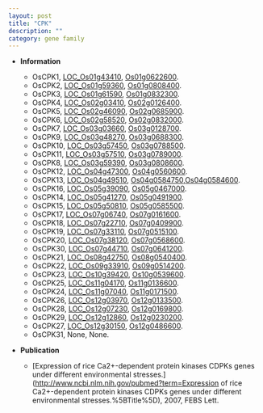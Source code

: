 ```yaml
---
layout: post
title: "CPK"
description: ""
category: gene family
---
```


* **Information**  
    + OsCPK1, [LOC_Os01g43410](http://rice.plantbiology.msu.edu/cgi-bin/ORF_infopage.cgi?orf=LOC_Os01g43410), [Os01g0622600](http://rapdb.dna.affrc.go.jp/viewer/gbrowse_details/irgsp1?name=Os01g0622600).
    + OsCPK2, [LOC_Os01g59360](http://rice.plantbiology.msu.edu/cgi-bin/ORF_infopage.cgi?orf=LOC_Os01g59360), [Os01g0808400](http://rapdb.dna.affrc.go.jp/viewer/gbrowse_details/irgsp1?name=Os01g0808400).
    + OsCPK3, [LOC_Os01g61590](http://rice.plantbiology.msu.edu/cgi-bin/ORF_infopage.cgi?orf=LOC_Os01g61590), [Os01g0832300](http://rapdb.dna.affrc.go.jp/viewer/gbrowse_details/irgsp1?name=Os01g0832300).
    + OsCPK4, [LOC_Os02g03410](http://rice.plantbiology.msu.edu/cgi-bin/ORF_infopage.cgi?orf=LOC_Os02g03410), [Os02g0126400](http://rapdb.dna.affrc.go.jp/viewer/gbrowse_details/irgsp1?name=Os02g0126400).
    + OsCPK5, [LOC_Os02g46090](http://rice.plantbiology.msu.edu/cgi-bin/ORF_infopage.cgi?orf=LOC_Os02g46090), [Os02g0685900](http://rapdb.dna.affrc.go.jp/viewer/gbrowse_details/irgsp1?name=Os02g0685900).
    + OsCPK6, [LOC_Os02g58520](http://rice.plantbiology.msu.edu/cgi-bin/ORF_infopage.cgi?orf=LOC_Os02g58520), [Os02g0832000](http://rapdb.dna.affrc.go.jp/viewer/gbrowse_details/irgsp1?name=Os02g0832000).
    + OsCPK7, [LOC_Os03g03660](http://rice.plantbiology.msu.edu/cgi-bin/ORF_infopage.cgi?orf=LOC_Os03g03660), [Os03g0128700](http://rapdb.dna.affrc.go.jp/viewer/gbrowse_details/irgsp1?name=Os03g0128700).
    + OsCPK9, [LOC_Os03g48270](http://rice.plantbiology.msu.edu/cgi-bin/ORF_infopage.cgi?orf=LOC_Os03g48270), [Os03g0688300](http://rapdb.dna.affrc.go.jp/viewer/gbrowse_details/irgsp1?name=Os03g0688300).
    + OsCPK10, [LOC_Os03g57450](http://rice.plantbiology.msu.edu/cgi-bin/ORF_infopage.cgi?orf=LOC_Os03g57450), [Os03g0788500](http://rapdb.dna.affrc.go.jp/viewer/gbrowse_details/irgsp1?name=Os03g0788500).
    + OsCPK11, [LOC_Os03g57510](http://rice.plantbiology.msu.edu/cgi-bin/ORF_infopage.cgi?orf=LOC_Os03g57510), [Os03g0789000](http://rapdb.dna.affrc.go.jp/viewer/gbrowse_details/irgsp1?name=Os03g0789000).
    + OsCPK8, [LOC_Os03g59390](http://rice.plantbiology.msu.edu/cgi-bin/ORF_infopage.cgi?orf=LOC_Os03g59390), [Os03g0808600](http://rapdb.dna.affrc.go.jp/viewer/gbrowse_details/irgsp1?name=Os03g0808600).
    + OsCPK12, [LOC_Os04g47300](http://rice.plantbiology.msu.edu/cgi-bin/ORF_infopage.cgi?orf=LOC_Os04g47300), [Os04g0560600](http://rapdb.dna.affrc.go.jp/viewer/gbrowse_details/irgsp1?name=Os04g0560600).
    + OsCPK13, [LOC_Os04g49510](http://rice.plantbiology.msu.edu/cgi-bin/ORF_infopage.cgi?orf=LOC_Os04g49510), [Os04g0584750](http://rapdb.dna.affrc.go.jp/viewer/gbrowse_details/irgsp1?name=Os04g0584750),[Os04g0584600](http://rapdb.dna.affrc.go.jp/viewer/gbrowse_details/irgsp1?name=Os04g0584600).
    + OsCPK16, [LOC_Os05g39090](http://rice.plantbiology.msu.edu/cgi-bin/ORF_infopage.cgi?orf=LOC_Os05g39090), [Os05g0467000](http://rapdb.dna.affrc.go.jp/viewer/gbrowse_details/irgsp1?name=Os05g0467000).
    + OsCPK14, [LOC_Os05g41270](http://rice.plantbiology.msu.edu/cgi-bin/ORF_infopage.cgi?orf=LOC_Os05g41270), [Os05g0491900](http://rapdb.dna.affrc.go.jp/viewer/gbrowse_details/irgsp1?name=Os05g0491900).
    + OsCPK15, [LOC_Os05g50810](http://rice.plantbiology.msu.edu/cgi-bin/ORF_infopage.cgi?orf=LOC_Os05g50810), [Os05g0585500](http://rapdb.dna.affrc.go.jp/viewer/gbrowse_details/irgsp1?name=Os05g0585500).
    + OsCPK17, [LOC_Os07g06740](http://rice.plantbiology.msu.edu/cgi-bin/ORF_infopage.cgi?orf=LOC_Os07g06740), [Os07g0161600](http://rapdb.dna.affrc.go.jp/viewer/gbrowse_details/irgsp1?name=Os07g0161600).
    + OsCPK18, [LOC_Os07g22710](http://rice.plantbiology.msu.edu/cgi-bin/ORF_infopage.cgi?orf=LOC_Os07g22710), [Os07g0409900](http://rapdb.dna.affrc.go.jp/viewer/gbrowse_details/irgsp1?name=Os07g0409900).
    + OsCPK19, [LOC_Os07g33110](http://rice.plantbiology.msu.edu/cgi-bin/ORF_infopage.cgi?orf=LOC_Os07g33110), [Os07g0515100](http://rapdb.dna.affrc.go.jp/viewer/gbrowse_details/irgsp1?name=Os07g0515100).
    + OsCPK20, [LOC_Os07g38120](http://rice.plantbiology.msu.edu/cgi-bin/ORF_infopage.cgi?orf=LOC_Os07g38120), [Os07g0568600](http://rapdb.dna.affrc.go.jp/viewer/gbrowse_details/irgsp1?name=Os07g0568600).
    + OsCPK30, [LOC_Os07g44710](http://rice.plantbiology.msu.edu/cgi-bin/ORF_infopage.cgi?orf=LOC_Os07g44710), [Os07g0641200](http://rapdb.dna.affrc.go.jp/viewer/gbrowse_details/irgsp1?name=Os07g0641200).
    + OsCPK21, [LOC_Os08g42750](http://rice.plantbiology.msu.edu/cgi-bin/ORF_infopage.cgi?orf=LOC_Os08g42750), [Os08g0540400](http://rapdb.dna.affrc.go.jp/viewer/gbrowse_details/irgsp1?name=Os08g0540400).
    + OsCPK22, [LOC_Os09g33910](http://rice.plantbiology.msu.edu/cgi-bin/ORF_infopage.cgi?orf=LOC_Os09g33910), [Os09g0514200](http://rapdb.dna.affrc.go.jp/viewer/gbrowse_details/irgsp1?name=Os09g0514200).
    + OsCPK23, [LOC_Os10g39420](http://rice.plantbiology.msu.edu/cgi-bin/ORF_infopage.cgi?orf=LOC_Os10g39420), [Os10g0539600](http://rapdb.dna.affrc.go.jp/viewer/gbrowse_details/irgsp1?name=Os10g0539600).
    + OsCPK25, [LOC_Os11g04170](http://rice.plantbiology.msu.edu/cgi-bin/ORF_infopage.cgi?orf=LOC_Os11g04170), [Os11g0136600](http://rapdb.dna.affrc.go.jp/viewer/gbrowse_details/irgsp1?name=Os11g0136600).
    + OsCPK24, [LOC_Os11g07040](http://rice.plantbiology.msu.edu/cgi-bin/ORF_infopage.cgi?orf=LOC_Os11g07040), [Os11g0171500](http://rapdb.dna.affrc.go.jp/viewer/gbrowse_details/irgsp1?name=Os11g0171500).
    + OsCPK26, [LOC_Os12g03970](http://rice.plantbiology.msu.edu/cgi-bin/ORF_infopage.cgi?orf=LOC_Os12g03970), [Os12g0133500](http://rapdb.dna.affrc.go.jp/viewer/gbrowse_details/irgsp1?name=Os12g0133500).
    + OsCPK28, [LOC_Os12g07230](http://rice.plantbiology.msu.edu/cgi-bin/ORF_infopage.cgi?orf=LOC_Os12g07230), [Os12g0169800](http://rapdb.dna.affrc.go.jp/viewer/gbrowse_details/irgsp1?name=Os12g0169800).
    + OsCPK29, [LOC_Os12g12860](http://rice.plantbiology.msu.edu/cgi-bin/ORF_infopage.cgi?orf=LOC_Os12g12860), [Os12g0230200](http://rapdb.dna.affrc.go.jp/viewer/gbrowse_details/irgsp1?name=Os12g0230200).
    + OsCPK27, [LOC_Os12g30150](http://rice.plantbiology.msu.edu/cgi-bin/ORF_infopage.cgi?orf=LOC_Os12g30150), [Os12g0486600](http://rapdb.dna.affrc.go.jp/viewer/gbrowse_details/irgsp1?name=Os12g0486600).
    + OsCPK31, None, None.

* **Publication**  
    + [Expression of rice Ca2+-dependent protein kinases CDPKs genes under different environmental stresses.](http://www.ncbi.nlm.nih.gov/pubmed?term=Expression of rice Ca2+-dependent protein kinases CDPKs genes under different environmental stresses.%5BTitle%5D), 2007, FEBS Lett.


